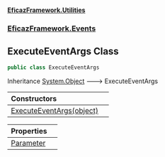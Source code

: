 #### [EficazFramework.Utilities](EficazFrameworkUtilities.md 'EficazFramework Utilities')
### [EficazFramework.Events](EficazFrameworkUtilities.md#EficazFramework.Events 'EficazFramework.Events')

## ExecuteEventArgs Class

```csharp
public class ExecuteEventArgs
```

Inheritance [System.Object](https://docs.microsoft.com/en-us/dotnet/api/System.Object 'System.Object') &#129106; ExecuteEventArgs

| Constructors | |
| :--- | :--- |
| [ExecuteEventArgs(object)](EficazFramework.Events/ExecuteEventArgs/ExecuteEventArgs(object).md 'EficazFramework.Events.ExecuteEventArgs.ExecuteEventArgs(object)') | |

| Properties | |
| :--- | :--- |
| [Parameter](EficazFramework.Events/ExecuteEventArgs/Parameter.md 'EficazFramework.Events.ExecuteEventArgs.Parameter') | |
